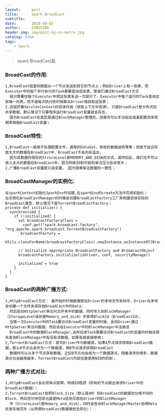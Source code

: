 ```yaml
---
layout:     post
title:      spark BroadCast
subtitle:   
date:       2018-09-02
author:     XINGXING
header-img: img/post-bg-os-metro.jpg
catalog: true
tags:
    - Spark
---
```


>
>spark BroadCast篇
> 

### BroadCast的作用:
    1,BroadCast就是将数据从一个节点发送到其它的节点上；例如Driver上有一张表，而Executor中的每个并行执行的Task都要查询这张表，那我们通过BroadCast方式
      就只需要往每个Executor中把这张表发送一次就行了，Executor中每个运行的Task查询这张唯一的表，而不是每次执行的时候都从Driver端获取这张表；
    2,这就好像ServletContext的具体作用（获取上下文中资源），只是BroadCast是分布式的共享数据，默认情况下只要程序运行BroadCast变量就会存在，
      因为BroadCast在底层是通过BlockManager管理的，但是你可以手动指定或者配置具体周期来销毁BroadCast变量；
      
### BroadCast特性:
    1,BroadCast一般用于处理配置文件，通用的DataSet，常用的数据结构等等；但是不适合存放太大的数据在BroadCast中，BroadCast不会内存溢出，
      因为其数据的保存的StroraLevel是MEMORY_AND_DISK的方式，虽然如此，我们也不可以放入太大的数据在BroadCast中，因为网络IO和可能的单点压力会非常大；
    2,广播BroadCast变量是只读变量， 因为很难保证数据的一致性；  

### BroadCastManager的实例化:
    在sparkContext初始化SparkEnv时创建,在sparkEnv的create方法中完成初始化；
    在实例化BroadCastManager的时候会创建BroadCastFactory工厂来构建具体实际的BroadCast类型，默认情况下是TorrentBroadCastFactory；
    private def initialize() {
      synchronized {
        if (!initialized) {
          val broadcastFactoryClass =
            conf.get("spark.broadcast.factory", "org.apache.spark.broadcast.TorrentBroadcastFactory")
           broadcastFactory =
            Utils.classForName(broadcastFactoryClass).newInstance.asInstanceOf[BroadcastFactory]

          // Initialize appropriate BroadcastFactory and BroadcastObject
          broadcastFactory.initialize(isDriver, conf, securityManager)

          initialized = true
        }
      }
    }
    

### BroadCast的两种广播方式:
    1,HttpBroadCast方式： 最开始的时候数据放在Driver的本地文件系统中，Driver在本地会创建一个文件夹来存放BroadCast中的Data，
      然后启动HttpServer来访问文件夹中的数据，同时写入到BlockManager（StorageLevel级别是Memory_and_disk）中获得BlockId（BroadCastId），
      当第一次Executor中的Task要访问BroadCast变量的时候，会向Driver通过HttpServer来访问数据，然后会在Executor中的BlockManager中注册该
      BroadCast中的数据BlockManager,这样后续Task需要访问BroadCast的变量的时候会首先查询BlockManager中有没有该数据，如果有就直接使用；
    2,TorrentBroadCast方式：首先Driver作为数据源，如果A节点请求获取BroadCast数据，那么A节点也会作为一个数据源，再B节点请求获取BroadCast
      数据时可以从多个节点获取数据，之后B节点也会成为一个数据源点，随着请求的增多，数据源点也会越来越多，TorrentBroadCast内部也是使用NIO的机制；

### 两种广播方式对比:
    1,HttpBroadCast会出现单点故障，网络IO瓶颈（所有的节点都去请求Driver中的BroadCast数据）；
    2,TorrentBroadCast按照Block_Size（默认是4M）将BroadCast的数据划分成不同的Block，然后将分块信息也就是Meta信息存放在Driver的BlockManager
      中（StroreLevel是Memory_and_disk），同时会告诉BlockManagerMaster说明Meta信息存放完毕（从而使BroadCast数据做到全局化）；
      
      
      
      
      
      
